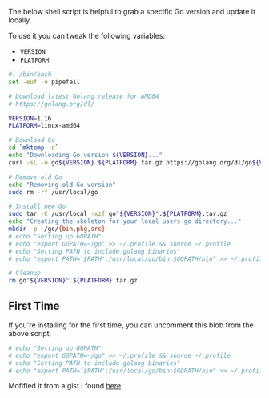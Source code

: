 The below shell script is helpful to grab a specific Go version and update it locally.

To use it you can tweak the following variables:

- `VERSION`
- `PLATFORM`

```bash
#! /bin/bash
set -euf -o pipefail

# Download latest Golang release for AMD64
# https://golang.org/dl/

VERSION=1.16
PLATFORM=linux-amd64

# Download Go
cd `mktemp -d`
echo "Downloading Go version ${VERSION}..."
curl -sL -o go${VERSION}.${PLATFORM}.tar.gz https://golang.org/dl/go${VERSION}.${PLATFORM}.tar.gz

# Remove old Go
echo "Removing old Go version"
sudo rm -rf /usr/local/go

# Install new Go
sudo tar -C /usr/local -xzf go"${VERSION}".${PLATFORM}.tar.gz
echo "Creating the skeleton for your local users go directory..."
mkdir -p ~/go/{bin,pkg,src}
# echo "Setting up GOPATH"
# echo "export GOPATH=~/go" >> ~/.profile && source ~/.profile
# echo "Setting PATH to include golang binaries"
# echo "export PATH='$PATH':/usr/local/go/bin:$GOPATH/bin" >> ~/.profile && source ~/.profile

# Cleanup
rm go"${VERSION}".${PLATFORM}.tar.gz
```

## First Time

If you're installing for the first time, you can uncomment this blob from the above script:

```bash
# echo "Setting up GOPATH"
# echo "export GOPATH=~/go" >> ~/.profile && source ~/.profile
# echo "Setting PATH to include golang binaries"
# echo "export PATH='$PATH':/usr/local/go/bin:$GOPATH/bin" >> ~/.profile && source ~/.profile
```

Mofified it from a gist I found [here](https://gist.github.com/Zate/b3c8e18cbb2bbac2976d79525d95f893).